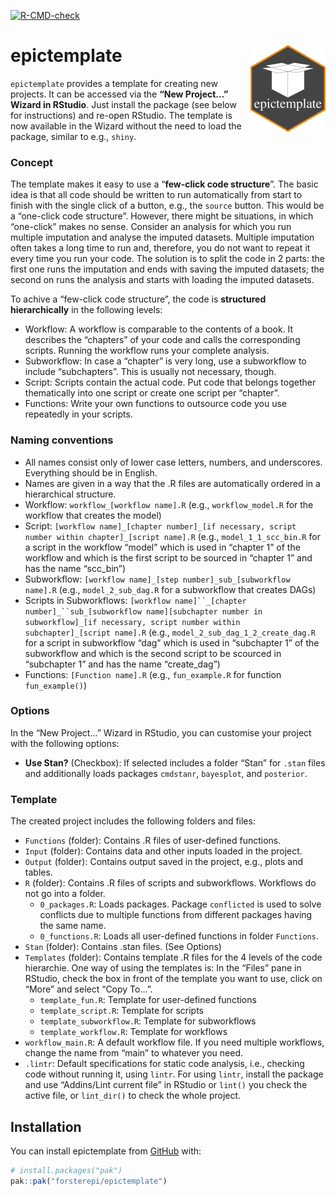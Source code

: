 
<!-- README.md is generated from README.Rmd. Please edit that file -->

[![R-CMD-check](https://github.com/forsterepi/epictemplate/actions/workflows/R-CMD-check.yaml/badge.svg)](https://github.com/forsterepi/epictemplate/actions/workflows/R-CMD-check.yaml)

# epictemplate <img src="man/figures/logo.png" align="right" height="139"/>

`epictemplate` provides a template for creating new projects. It can be
accessed via the **“New Project…” Wizard in RStudio**. Just install the
package (see below for instructions) and re-open RStudio. The template
is now available in the Wizard without the need to load the package,
similar to e.g., `shiny`.

### Concept

The template makes it easy to use a “**few-click code structure**”. The
basic idea is that all code should be written to run automatically from
start to finish with the single click of a button, e.g., the `source`
button. This would be a “one-click code structure”. However, there might
be situations, in which “one-click” makes no sense. Consider an analysis
for which you run multiple imputation and analyse the imputed datasets.
Multiple imputation often takes a long time to run and, therefore, you
do not want to repeat it every time you run your code. The solution is
to split the code in 2 parts: the first one runs the imputation and ends
with saving the imputed datasets; the second on runs the analysis and
starts with loading the imputed datasets.

To achive a “few-click code structure”, the code is **structured
hierarchically** in the following levels:

- Workflow: A workflow is comparable to the contents of a book. It
  describes the “chapters” of your code and calls the corresponding
  scripts. Running the workflow runs your complete analysis.
- Subworkflow: In case a “chapter” is very long, use a subworkflow to
  include “subchapters”. This is usually not necessary, though.
- Script: Scripts contain the actual code. Put code that belongs
  together thematically into one script or create one script per
  “chapter”.
- Functions: Write your own functions to outsource code you use
  repeatedly in your scripts.

### Naming conventions

- All names consist only of lower case letters, numbers, and
  underscores. Everything should be in English.
- Names are given in a way that the .R files are automatically ordered
  in a hierarchical structure.
- Workflow: `workflow_[workflow name].R` (e.g., `workflow_model.R` for
  the workflow that creates the model)
- Script:
  `[workflow name]_[chapter number]_[if necessary, script number within chapter]_[script name].R`
  (e.g., `model_1_1_scc_bin.R` for a script in the workflow “model”
  which is used in “chapter 1” of the workflow and which is the first
  script to be sourced in “chapter 1” and has the name “scc_bin”)
- Subworkflow: `[workflow name]_[step number]_sub_[subworkflow name].R`
  (e.g., `model_2_sub_dag.R` for a subworkflow that creates DAGs)
- Scripts in Subworkflows:
  ``` [workflow name]``_[chapter number]_``sub_[subworkflow name][subchapter number in subworkflow]_[if necessary, script number within subchapter]_[script name].R ```
  (e.g., `model_2_sub_dag_1_2_create_dag.R` for a script in subworkflow
  “dag” which is used in “subchapter 1” of the subworkflow and which is
  the second script to be scourced in “subchapter 1” and has the name
  “create_dag”)
- Functions: `[Function name].R` (e.g., `fun_example.R` for function
  `fun_example()`)

### Options

In the “New Project…” Wizard in RStudio, you can customise your project
with the following options:

- **Use Stan?** (Checkbox): If selected includes a folder “Stan” for
  `.stan` files and additionally loads packages `cmdstanr`, `bayesplot`,
  and `posterior`.

### Template

The created project includes the following folders and files:

- `Functions` (folder): Contains .R files of user-defined functions.
- `Input` (folder): Contains data and other inputs loaded in the
  project.
- `Output` (folder): Contains output saved in the project, e.g., plots
  and tables.
- `R` (folder): Contains .R files of scripts and subworkflows. Workflows
  do not go into a folder.
  - `0_packages.R`: Loads packages. Package `conflicted` is used to
    solve conflicts due to multiple functions from different packages
    having the same name.
  - `0_functions.R`: Loads all user-defined functions in folder
    `Functions`.
- `Stan` (folder): Contains .stan files. (See Options)
- `Templates` (folder): Contains template .R files for the 4 levels of
  the code hierarchie. One way of using the templates is: In the “Files”
  pane in RStudio, check the box in front of the template you want to
  use, click on “More” and select “Copy To…”.
  - `template_fun.R`: Template for user-defined functions
  - `template_script.R`: Template for scripts
  - `template_subworkflow.R`: Template for subworkflows
  - `template_workflow.R`: Template for workflows
- `workflow_main.R`: A default workflow file. If you need multiple
  workflows, change the name from “main” to whatever you need.
- `.lintr`: Default specifications for static code analysis, i.e.,
  checking code without running it, using `lintr`. For using `lintr`,
  install the package and use “Addins/Lint current file” in RStudio or
  `lint()` you check the active file, or `lint_dir()` to check the whole
  project.

## Installation

You can install epictemplate from [GitHub](https://github.com/) with:

``` r
# install.packages("pak")
pak::pak("forsterepi/epictemplate")
```
